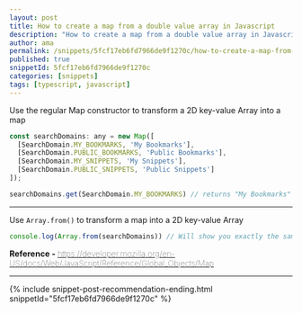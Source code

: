```yaml
---
layout: post
title: How to create a map from a double value array in Javascript
description: "How to create a map from a double value array in Javascript code snippet"
author: ama
permalink: /snippets/5fcf17eb6fd7966de9f1270c/how-to-create-a-map-from-double-value-array-in-javascript
published: true
snippetId: 5fcf17eb6fd7966de9f1270c
categories: [snippets]
tags: [typescript, javascript]
---
```


Use the regular Map constructor to transform a 2D key-value Array into a map

```javascript
const searchDomains: any = new Map([
  [SearchDomain.MY_BOOKMARKS, 'My Bookmarks'],
  [SearchDomain.PUBLIC_BOOKMARKS, 'Public Bookmarks'],
  [SearchDomain.MY_SNIPPETS, 'My Snippets'],
  [SearchDomain.PUBLIC_SNIPPETS, 'Public Snippets']
]);

searchDomains.get(SearchDomain.MY_BOOKMARKS) // returns "My Bookmarks"
```

<hr/>

Use `Array.from()` to transform a map into a 2D key-value Array

```javascript
console.log(Array.from(searchDomains)) // Will show you exactly the same Array as kvArray
```

<span style="font-size: 0.9rem">
  <strong>Reference - </strong>
  <a href="https://developer.mozilla.org/en-US/docs/Web/JavaScript/Reference/Global_Objects/Map" target="_blank" style="font-weight: lighter">
     https://developer.mozilla.org/en-US/docs/Web/JavaScript/Reference/Global_Objects/Map
  </a>
</span>

<hr/>

{% include snippet-post-recommendation-ending.html snippetId="5fcf17eb6fd7966de9f1270c" %}






